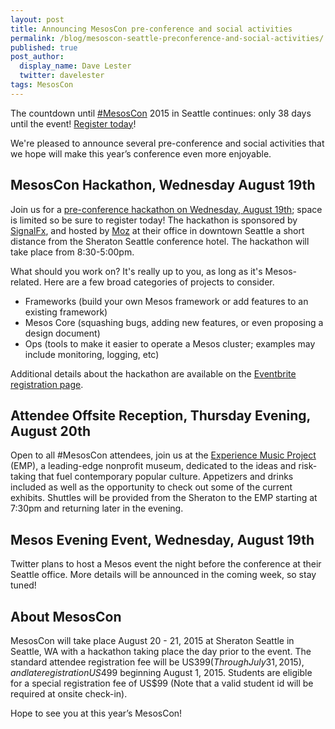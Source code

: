 ```yaml
---
layout: post
title: Announcing MesosCon pre-conference and social activities
permalink: /blog/mesoscon-seattle-preconference-and-social-activities/
published: true
post_author:
  display_name: Dave Lester
  twitter: davelester
tags: MesosCon
---
```


The countdown until [#MesosCon](http://www.mesoscon.org) 2015 in Seattle continues: only 38 days until the event!  [Register today](http://events.linuxfoundation.org/events/mesoscon/attend/register)!

We're pleased to announce several pre-conference and social activities that we hope will make this year’s conference even more enjoyable.

## MesosCon Hackathon, Wednesday August 19th

Join us for a [pre-conference hackathon on Wednesday, August 19th](https://www.eventbrite.com/e/mesoscon-2015-pre-conference-hackathon-tickets-17752101012); space is limited so be sure to register today! The hackathon is sponsored by [SignalFx](https://signalfx.com), and hosted by [Moz](http://www.moz.com) at their office in downtown Seattle a short distance from the Sheraton Seattle conference hotel. The hackathon will take place from 8:30-5:00pm.

What should you work on? It's really up to you, as long as it's Mesos-related. Here are a few broad categories of projects to consider.

 * Frameworks (build your own Mesos framework or add features to an existing framework)
 * Mesos Core (squashing bugs, adding new features, or even proposing a design document)
 * Ops (tools to make it easier to operate a Mesos cluster; examples may include monitoring, logging, etc)

Additional details about the hackathon are available on the [Eventbrite registration page](https://www.eventbrite.com/e/mesoscon-2015-pre-conference-hackathon-tickets-17752101012).

## Attendee Offsite Reception, Thursday Evening, August 20th

Open to all #MesosCon attendees, join us at the [Experience Music Project](http://www.empmuseum.org/) (EMP), a leading-edge nonprofit museum, dedicated to the ideas and risk-taking that fuel contemporary popular culture. Appetizers and drinks included as well as the opportunity to check out some of the current exhibits. Shuttles will be provided from the Sheraton to the EMP starting at 7:30pm and returning later in the evening.

## Mesos Evening Event, Wednesday, August 19th

Twitter plans to host a Mesos event the night before the conference at their Seattle office. More details will be announced in the coming week, so stay tuned!

## About MesosCon
MesosCon will take place August 20 - 21, 2015 at Sheraton Seattle in Seattle, WA with a hackathon taking place the day prior to the event. The standard attendee registration fee will be US$399 (Through July 31, 2015), and late registration US$499 beginning August 1, 2015. Students are eligible for a special registration fee of US$99 (Note that a valid student id will be required at onsite check-in).

Hope to see you at this year’s MesosCon!